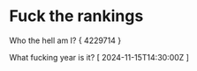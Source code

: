 # Fuck the rankings

Who the hell am I?
{ 4229714 }

What fucking year is it?
[ 2024-11-15T14:30:00Z ]
